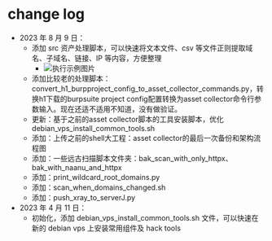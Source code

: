 # change log

- 2023 年 8 月 9 日：
  - 添加 src 资产处理脚本，可以快速将文本文件、csv 等文件正则提取域名、子域名、链接、IP 等内容，方便整理
    -  ![执行示例图片](https://img.soapffz.com/soapsgithubimgs/src资产处理脚本执行示例.png)
  - 添加比较老的处理脚本：convert_h1_burpproject_config_to_asset_collector_commands.py，转换h1下载的burpsuite project config配置转换为asset collector命令行参数输入。现在还适不适用不知道，没有做验证。
  - 更新：基于之前的asset collector脚本的工具安装脚本，优化debian_vps_install_common_tools.sh
  - 添加：上传之前的shell大工程：asset collector的最后一次备份和架构流程图
  - 添加：一些远古扫描脚本文件夹：bak_scan_with_only_httpx、bak_with_naanu_and_httpx
  - 添加：print_wildcard_root_domains.py
  - 添加：scan_when_domains_changed.sh
  - 添加：push_xray_to_serverJ.py
- 2023 年 4 月 11 日：
  - 初始化，添加 debian_vps_install_common_tools.sh 文件，可以快速在新的 debian vps 上安装常用组件及 hack tools
